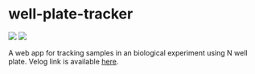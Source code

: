 # well-plate-tracker

<img src="https://img.shields.io/badge/React-61DAFB?style=flat&logo=React&logoColor=white"/> <img src="https://img.shields.io/badge/Redux-764ABC?style=flat&logo=Redux&logoColor=white"/>

A web app for tracking samples in an biological experiment using N well plate.
Velog link is available <a href="https://velog.io/@smilelee9/%ED%86%A0%EC%9D%B4-%ED%94%84%EB%A1%9C%EC%A0%9D%ED%8A%B8-Well-plate-tracker">here</a>.
